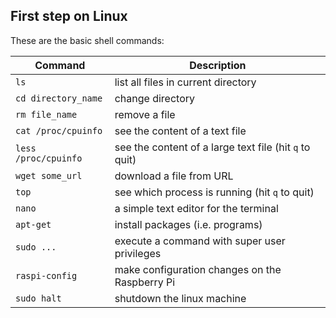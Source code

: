 
## First step on Linux

These are the basic shell commands:

| Command  | Description  |
|---|---|
| `ls` | list all files in current directory |
| `cd directory_name` | change directory |
| `rm file_name` | remove a file |
| `cat /proc/cpuinfo` | see the content of a text file |
| `less /proc/cpuinfo` | see the content of a large text file (hit `q` to quit) |
| `wget some_url` | download a file from URL |
| `top`  | see which process is running (hit `q` to quit)|
| `nano`  | a simple text editor for the terminal |
| `apt-get` | install packages (i.e. programs) |
| `sudo ...` | execute a command with super user privileges |
| `raspi-config` | make configuration changes on the Raspberry Pi |
| `sudo halt` | shutdown the linux machine |
